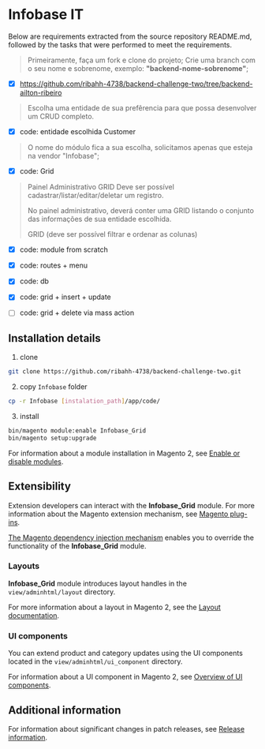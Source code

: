 
# Infobase IT

Below are requirements extracted from the source repository README.md, followed by the tasks that were performed to meet the requirements.

> Primeiramente, faça um fork e clone do projeto;
> Crie uma branch com o seu nome e sobrenome, exemplo: **"backend-nome-sobrenome"**;

- [x] https://github.com/ribahh-4738/backend-challenge-two/tree/backend-ailton-ribeiro

> Escolha uma entidade de sua prefêrencia para que possa desenvolver um CRUD completo.

- [x] code: entidade escolhida Customer

> O nome do módulo fica a sua escolha, solicitamos apenas que esteja na vendor "Infobase";

- [x] code: Grid

> Painel Administrativo
> 	GRID 
> 		Deve ser possível cadastrar/listar/editar/deletar um registro.
> 		
> No painel administrativo, deverá conter uma GRID listando o conjunto das informações de sua entidade escolhida.
>
> GRID (deve ser possível filtrar e ordenar as colunas)

- [x] code: module from scratch 
- [x] code: routes + menu
- [x] code: db
- [x] code: grid + insert + update
- [ ] code: grid + delete via mass action


## Installation details

1. clone

```bash
git clone https://github.com/ribahh-4738/backend-challenge-two.git
```

2. copy `Infobase` folder

```bash
cp -r Infobase [instalation_path]/app/code/
```

3. install

```bash
bin/magento module:enable Infobase_Grid
bin/magento setup:upgrade
```

For information about a module installation in Magento 2, see [Enable or disable modules](https://devdocs.magento.com/guides/v2.4/install-gde/install/cli/install-cli-subcommands-enable.html).

## Extensibility

Extension developers can interact with the **Infobase_Grid** module. For more information about the Magento extension mechanism, see [Magento plug-ins](https://devdocs.magento.com/guides/v2.4/extension-dev-guide/plugins.html).

[The Magento dependency injection mechanism](https://devdocs.magento.com/guides/v2.4/extension-dev-guide/depend-inj.html) enables you to override the functionality of the **Infobase_Grid** module.

### Layouts

**Infobase_Grid** module introduces layout handles in the `view/adminhtml/layout` directory.

For more information about a layout in Magento 2, see the [Layout documentation](https://devdocs.magento.com/guides/v2.4/frontend-dev-guide/layouts/layout-overview.html).

### UI components

You can extend product and category updates using the UI components located in the `view/adminhtml/ui_component` directory.

For information about a UI component in Magento 2, see [Overview of UI components](https://devdocs.magento.com/guides/v2.4/ui_comp_guide/bk-ui_comps.html).

## Additional information

For information about significant changes in patch releases, see [Release information](https://devdocs.magento.com/guides/v2.4/release-notes/bk-release-notes.html).
